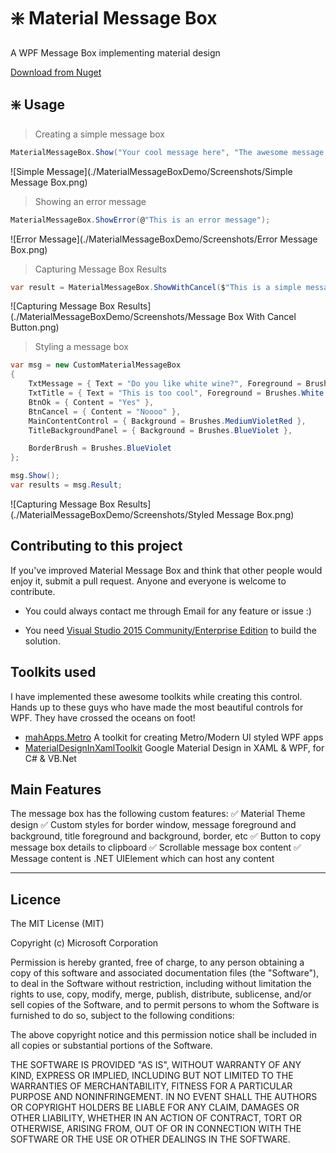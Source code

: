 # :sparkle: Material Message Box

A WPF Message Box implementing material design

[Download from Nuget](https://www.nuget.org/packages/MaterialMessageBox/)

## :sparkle: Usage

> Creating a simple message box

```c#
MaterialMessageBox.Show("Your cool message here", "The awesome message title");
```
![Simple Message](./MaterialMessageBoxDemo/Screenshots/Simple Message Box.png)


> Showing an error message

```c#            
MaterialMessageBox.ShowError(@"This is an error message");
```
![Error Message](./MaterialMessageBoxDemo/Screenshots/Error Message Box.png)


> Capturing Message Box Results

```c#    
var result = MaterialMessageBox.ShowWithCancel($"This is a simple message with a cancel button. You can listen to the return value", "Message Box Title");
```
![Capturing Message Box Results](./MaterialMessageBoxDemo/Screenshots/Message Box With Cancel Button.png)


> Styling a message box

```c#    
var msg = new CustomMaterialMessageBox
{
    TxtMessage = { Text = "Do you like white wine?", Foreground = Brushes.White },
    TxtTitle = { Text = "This is too cool", Foreground = Brushes.White },
    BtnOk = { Content = "Yes" },
    BtnCancel = { Content = "Noooo" },
    MainContentControl = { Background = Brushes.MediumVioletRed },
    TitleBackgroundPanel = { Background = Brushes.BlueViolet },

    BorderBrush = Brushes.BlueViolet
};

msg.Show();
var results = msg.Result;
```
![Capturing Message Box Results](./MaterialMessageBoxDemo/Screenshots/Styled Message Box.png)


## Contributing to this project
If you've improved Material Message Box and think that other people would enjoy it, submit a pull request. Anyone and everyone is welcome to contribute.

* You could always contact me through Email for any feature or issue :)

* You need [Visual Studio 2015 Community/Enterprise Edition](<https://www.visualstudio.com/>) to build the solution.

## Toolkits used
I have implemented these awesome toolkits while creating this control. Hands up to these guys who have made the most beautiful controls for WPF. They have crossed the oceans on foot!

- [mahApps.Metro](https://github.com/MahApps/MahApps.Metro) A toolkit for creating Metro/Modern UI styled WPF apps
- [MaterialDesignInXamlToolkit](https://github.com/ButchersBoy/MaterialDesignInXamlToolkit) Google Material Design in XAML & WPF, for C# & VB.Net

## Main Features
The message box has the following custom features:
:white_check_mark: Material Theme design
:white_check_mark: Custom styles for border window, message foreground and background, title foreground and background, border, etc
:white_check_mark: Button to copy message box details to clipboard
:white_check_mark: Scrollable message box content
:white_check_mark: Message content is .NET UIElement which can host any content


----------


## Licence
The MIT License (MIT)

Copyright (c) Microsoft Corporation

Permission is hereby granted, free of charge, to any person obtaining a copy
 of this software and associated documentation files (the "Software"), to deal
 in the Software without restriction, including without limitation the rights
 to use, copy, modify, merge, publish, distribute, sublicense, and/or sell
 copies of the Software, and to permit persons to whom the Software is
 furnished to do so, subject to the following conditions:

The above copyright notice and this permission notice shall be included in
 all copies or substantial portions of the Software.

THE SOFTWARE IS PROVIDED "AS IS", WITHOUT WARRANTY OF ANY KIND, EXPRESS OR
 IMPLIED, INCLUDING BUT NOT LIMITED TO THE WARRANTIES OF MERCHANTABILITY,
 FITNESS FOR A PARTICULAR PURPOSE AND NONINFRINGEMENT. IN NO EVENT SHALL THE
 AUTHORS OR COPYRIGHT HOLDERS BE LIABLE FOR ANY CLAIM, DAMAGES OR OTHER
 LIABILITY, WHETHER IN AN ACTION OF CONTRACT, TORT OR OTHERWISE, ARISING FROM,
 OUT OF OR IN CONNECTION WITH THE SOFTWARE OR THE USE OR OTHER DEALINGS IN
 THE SOFTWARE.
